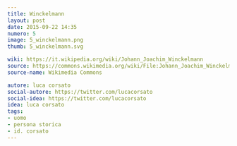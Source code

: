 ```yaml
---
title: Winckelmann
layout: post
date: 2015-09-22 14:35
numero: 5
image: 5_winckelmann.png
thumb: 5_winckelmann.svg

wiki: https://it.wikipedia.org/wiki/Johann_Joachim_Winckelmann
source: https://commons.wikimedia.org/wiki/File:Johann_Joachim_Winckelmann_(Raphael_Mengs_after_1755).jpg
source-name: Wikimedia Commons

autore: luca corsato
social-autore: https://twitter.com/lucacorsato
social-idea: https://twitter.com/lucacorsato
idea: luca corsato
tags:
- uomo
- persona storica
- id. corsato
---
```

